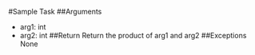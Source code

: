 #Sample Task
##Arguments
 - arg1: int
 - arg2: int
##Return
Return the product of arg1 and arg2
##Exceptions
None
